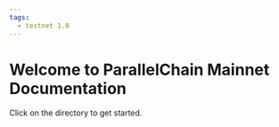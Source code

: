 ```yaml
---
tags:
  - testnet 1.0
---
```



# Welcome to ParallelChain Mainnet Documentation

Click on the directory to get started.